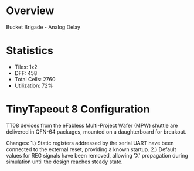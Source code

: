 # Overview
Bucket Brigade - Analog Delay

# Statistics
- Tiles: 1x2
- DFF: 458
- Total Cells: 2760
- Utilization: 72%

# TinyTapeout 8 Configuration
TT08 devices from the eFabless Multi-Project Wafer (MPW) shuttle are delivered in QFN-64 packages, mounted on a daughterboard for breakout.

Changes:
1.) Static registers addressed by the serial UART have been connected to the external reset, providing a known startup.
2.) Default values for REG signals have been removed, allowing 'X' propagation during simulation until the design reaches steady state.
